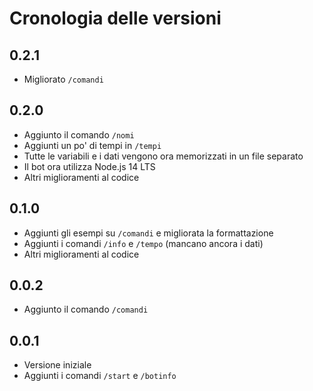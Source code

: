 # Cronologia delle versioni

## 0.2.1
- Migliorato `/comandi`

## 0.2.0
- Aggiunto il comando `/nomi`
- Aggiunti un po' di tempi in `/tempi`
- Tutte le variabili e i dati vengono ora memorizzati in un file separato
- Il bot ora utilizza Node.js 14 LTS
- Altri miglioramenti al codice

## 0.1.0
- Aggiunti gli esempi su `/comandi` e migliorata la formattazione
- Aggiunti i comandi `/info` e `/tempo` (mancano ancora i dati)
- Altri miglioramenti al codice

## 0.0.2
- Aggiunto il comando `/comandi`

## 0.0.1
- Versione iniziale
- Aggiunti i comandi `/start` e `/botinfo`